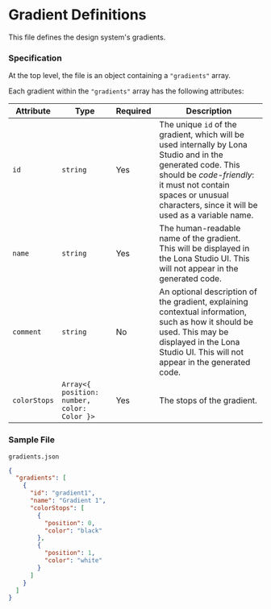 # Gradient Definitions

This file defines the design system's gradients.

### Specification

At the top level, the file is an object containing a `"gradients"` array.

Each gradient within the `"gradients"` array has the following attributes:

| Attribute    | Type                                        | Required | Description                                                                                                                                                                                                                          |
| ------------ | ------------------------------------------- | -------- | ------------------------------------------------------------------------------------------------------------------------------------------------------------------------------------------------------------------------------------ |
| `id`         | `string`                                    | Yes      | The unique `id` of the gradient, which will be used internally by Lona Studio and in the generated code. This should be _code-friendly_: it must not contain spaces or unusual characters, since it will be used as a variable name. |
| `name`       | `string`                                    | Yes      | The human-readable name of the gradient. This will be displayed in the Lona Studio UI. This will not appear in the generated code.                                                                                                   |
| `comment`    | `string`                                    | No       | An optional description of the gradient, explaining contextual information, such as how it should be used. This may be displayed in the Lona Studio UI. This will not appear in the generated code.                                  |
| `colorStops` | `Array<{ position: number, color: Color }>` | Yes      | The stops of the gradient.                                                                                                                                                                                                           |

### Sample File

`gradients.json`

```json
{
  "gradients": [
    {
      "id": "gradient1",
      "name": "Gradient 1",
      "colorStops": [
        {
          "position": 0,
          "color": "black"
        },
        {
          "position": 1,
          "color": "white"
        }
      ]
    }
  ]
}
```
